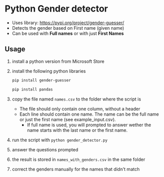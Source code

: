# Python Gender detector

- Uses library: <https://pypi.org/project/gender-guesser/>
- Detects the gender based on First name (given name)
- Can be used with **Full names** or with just **First Names**

## Usage

1. install a python version from Microsoft Store
2. install the following python libraries

    ```sh
    pip install gender-guesser
    ```

    ```sh
    pip install pandas
    ```

3. copy the file named ```names.csv``` to the folder where the script is

    - The file should only contain one column, without a header
    - Each line should contain one name. The name can be the full name or just the first name (see example_input.csv).
        - If full name is used, you will prompted to answer wether the name starts with the last name or the first name.

4. run the script with ```python gender_detector.py```
5. answer the questions prompted
6. the result is stored in ```names_with_genders.csv``` in the same folder
7. correct the genders manually for the names that didn't match
